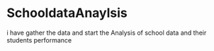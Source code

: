 # SchooldataAnaylsis
i have gather the data and start the Analysis of school data and their students performance
